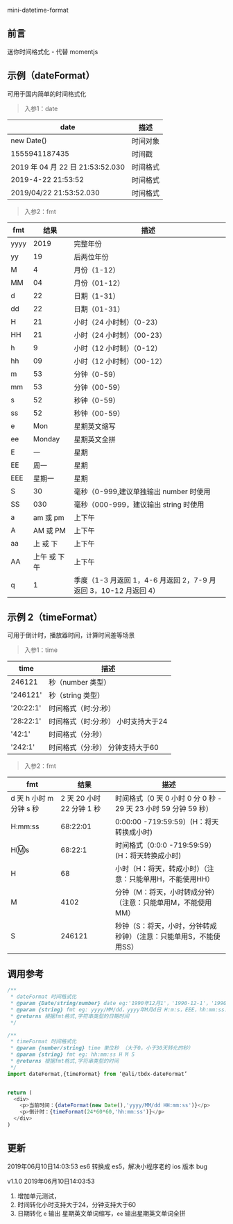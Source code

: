 mini-datetime-format

## 前言

迷你时间格式化 - 代替 momentjs

## 示例（dateFormat）
可用于国内简单的时间格式化

> 入参1：date

| date                             | 描述     |
| -------------------------------- | -------- |
| new Date()                       | 时间对象 |
| 1555941187435                    | 时间戳   |
| 2019 年 04 月 22 日 21:53:52.030  | 时间格式 |
| 2019-4-22 21:53:52               | 时间格式 |
| 2019/04/22 21:53:52.030          | 时间格式 |

> 入参2：fmt

| fmt  | 结果         | 描述                                                             |
| ---- | ------------ | ---------------------------------------------------------------- |
| yyyy | 2019         | 完整年份                                                         |
| yy   | 19           | 后两位年份                                                       |
| M    | 4            | 月份（1-12）                                                     |
| MM   | 04           | 月份（01-12）                                                    |
| d    | 22           | 日期（1-31）                                                     |
| dd   | 22           | 日期（01-31）                                                    |
| H    | 21           | 小时（24 小时制）（0-23）                                          |
| HH   | 21           | 小时（24 小时制）（00-23）                                         |
| h    | 9            | 小时（12 小时制）（0-12）                                          |
| hh   | 09           | 小时（12 小时制）（00-12）                                         |
| m    | 53           | 分钟（0-59）                                                     |
| mm   | 53           | 分钟（00-59）                                                    |
| s    | 52           | 秒钟（0-59）                                                     |
| ss   | 52           | 秒钟（00-59）                                                    |
| e    | Mon          | 星期英文缩写                                                      |
| ee   | Monday       | 星期英文全拼                                                      |
| E    | 一           | 星期                                                             |
| EE   | 周一          | 星期                                                             |
| EEE  | 星期一        | 星期                                                             |
| S    | 30           | 毫秒（0-999,建议单独输出 number 时使用                           |
| SS   | 030          | 毫秒（000-999，建议输出 string 时使用                            |
| a    | am 或 pm     | 上下午                                                           |
| A    | AM 或 PM     | 上下午                                                           |
| aa   | 上 或 下     | 上下午                                                           |
| AA   | 上午 或 下午 | 上下午                                                           |
| q    | 1            | 季度（1-3 月返回 1，4-6 月返回 2，7-9 月返回 3，10-12 月返回 4） |

## 示例 2（timeFormat）
可用于倒计时，播放器时间，计算时间差等场景
> 入参1：time

| time      | 描述                 |
| --------- | -------------------- |
| 246121    | 秒（number 类型）      |
| '246121'  | 秒（string 类型）      |
| '20:22:1' | 时间格式（时:分:秒）    |
| '28:22:1' | 时间格式（时:分:秒） 小时支持大于24  |
| '42:1' | 时间格式（分:秒）          |
| '242:1' | 时间格式（分:秒） 分钟支持大于60  |

> 入参2：fmt

| fmt                        | 结果                       | 描述                                                                |
| -------------------------- | -------------------------- | ------------------------------------------------------------------- |
| d 天 h 小时 m 分钟 s 秒    | 2 天 20 小时 22 分钟 1 秒  | 时间格式（0 天 0 小时 0 分 0 秒 - 29 天 23 小时 59 分钟 59 秒）     |
| H:mm:ss | 68:22:01  | 0:00:00 -719:59:59）(H：将天转换成小时)     |
| H:m:s                      | 68:22:1                    | 时间格式（0:0:0 -719:59:59）(H：将天转换成小时)                  |
| H                          | 68                       | 小时（H：将天，转成小时）（注意：只能单用H，不能使用HH）               |
| M                          | 4102                       | 分钟（M：将天，小时转成分钟）（注意：只能单用M，不能使用MM）          |
| S                          | 246121                     | 秒钟（S：将天，小时，分钟转成秒钟）（注意：只能单用S，不能使用SS）     |

## 调用参考

```javascript
/**
 * dateFormat 时间格式化
 * @param {Date/string/number} date eg:'1990年12月1'，'1990-12-1'，'1990/12/1'，new Date()，时间戳
 * @param {string} fmt eg: yyyy/MM/dd，yyyy年M月d日 H:m:s，EEE，hh:mm:ss.SS a
 * @returns 根据fmt格式,字符串类型的日期时间
 */

/**
 * timeFormat 时间格式化
 * @param {number/string} time 单位秒 （大于0，小于30天转化的秒）
 * @param {string} fmt eg: hh:mm:ss H M S
 * @returns 根据fmt格式,字符串类型的时间
 */
import dateFormat,{timeFormat} from ‘@ali/tbdx-dateFormat’


return (
  <div>
    <p>当前时间：{dateFormat(new Date(),'yyyy/MM/dd HH:mm:ss')}</p>
    <p>倒计时：{timeFormat(24*60*60,'hh:mm:ss')}</p>
  </div>
)
```

## 更新
2019年06月10日14:03:53 es6 转换成 es5，解决小程序老的 ios 版本 bug

v1.1.0
2019年06月10日14:03:53 
1. 增加单元测试，
2. 时间转化小时支持大于24，分钟支持大于60
3. 日期转化 `e` 输出 星期英文单词缩写，`ee` 输出星期英文单词全拼